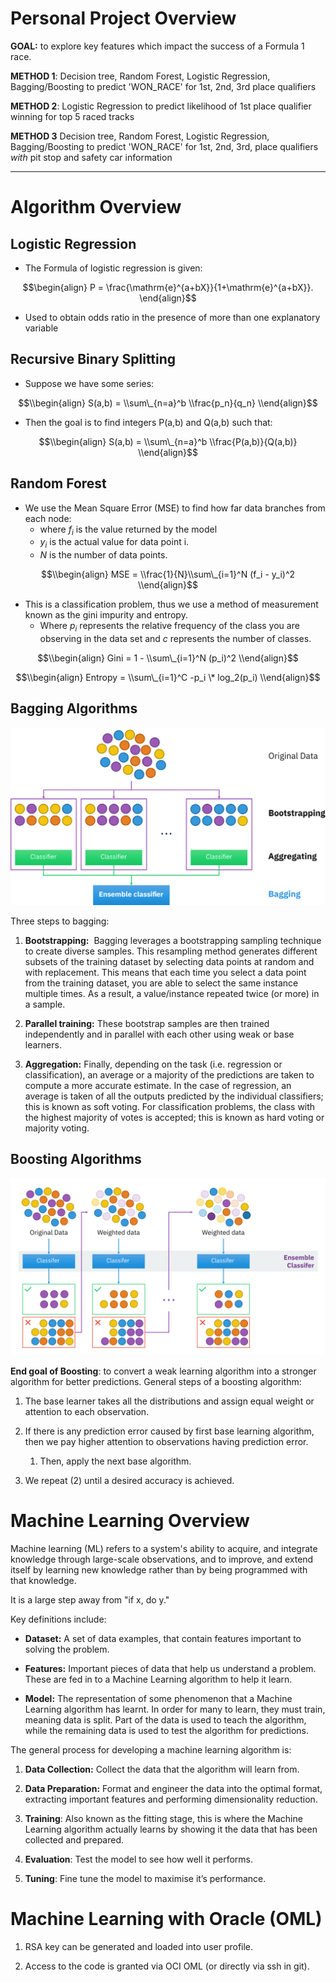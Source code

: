 # Personal Project Overview

**GOAL:** to explore key features which impact the success of a Formula 1 race.

**METHOD 1**: Decision tree, Random Forest, Logistic Regression, Bagging/Boosting to predict 'WON_RACE' for 1st, 2nd, 3rd place qualifiers

**METHOD 2**: Logistic Regression to predict likelihood of 1st place qualifier winning for top 5 raced tracks

**METHOD 3** Decision tree, Random Forest, Logistic Regression, Bagging/Boosting to predict 'WON_RACE' for 1st, 2nd, 3rd, place qualifiers *with* pit stop and safety car information

------------------------------------------------------------------------

# Algorithm Overview

## Logistic Regression

-   The Formula of logistic regression is given:

$$\begin{align} Ρ = \frac{\mathrm{e}^{a+bX}}{1+\mathrm{e}^{a+bX}}. \end{align}$$

-   Used to obtain odds ratio in the presence of more than one explanatory variable

## Recursive Binary Splitting

-   Suppose we have some series:

$$\\begin{align} S(a,b) = \\sum\_{n=a}^b \\frac{p_n}{q_n} \\end{align}$$

-   Then the goal is to find integers P(a,b) and Q(a,b) such that:

$$\\begin{align} S(a,b) = \\sum\_{n=a}^b \\frac{P(a,b)}{Q(a,b)} \\end{align}$$

## Random Forest

-   We use the Mean Square Error (MSE) to find how far data branches from each node:
    -   where $f_i$ is the value returned by the model
    -   $y_i$ is the actual value for data point i.
    -   $N$ is the number of data points.

$$\\begin{align} MSE = \\frac{1}{N}\\sum\_{i=1}^N (f_i - y_i)^2 \\end{align}$$

-   This is a classification problem, thus we use a method of measurement known as the gini impurity and entropy.
    -   Where $p_i$ represents the relative frequency of the class you are observing in the data set and $c$ represents the number of classes.

$$\\begin{align} Gini = 1 - \\sum\_{i=1}^N (p_i)^2 \\end{align}$$

$$\\begin{align} Entropy = \\sum\_{i=1}^C -p_i \* log_2(p_i) \\end{align}$$

## Bagging Algorithms

<img src="Photos/Ensemble_Bagging.svg.png" alt="Three steps to bagging:" width="645"/>

Three steps to bagging:

1.  **Bootstrapping:**  Bagging leverages a bootstrapping sampling technique to create diverse samples. This resampling method generates different subsets of the training dataset by selecting data points at random and with replacement. This means that each time you select a data point from the training dataset, you are able to select the same instance multiple times. As a result, a value/instance repeated twice (or more) in a sample.

2.  **Parallel training:** These bootstrap samples are then trained independently and in parallel with each other using weak or base learners.

3.  **Aggregation:** Finally, depending on the task (i.e. regression or classification), an average or a majority of the predictions are taken to compute a more accurate estimate. In the case of regression, an average is taken of all the outputs predicted by the individual classifiers; this is known as soft voting. For classification problems, the class with the highest majority of votes is accepted; this is known as hard voting or majority voting.

## Boosting Algorithms

![](Photos/Ensemble_Boosting.svg.png)

**End goal of Boosting**: to convert a weak learning algorithm into a stronger algorithm for better predictions. General steps of a boosting algorithm:

1.  The base learner takes all the distributions and assign equal weight or attention to each observation.

2.  If there is any prediction error caused by first base learning algorithm, then we pay higher attention to observations having prediction error.

    1.  Then, apply the next base algorithm.

3.  We repeat (2) until a desired accuracy is achieved.

# Machine Learning Overview

Machine learning (ML) refers to a system's ability to acquire, and integrate knowledge through large-scale observations, and to improve, and extend itself by learning new knowledge rather than by being programmed with that knowledge.

It is a large step away from "if x, do y."

Key definitions include:

-   **Dataset:** A set of data examples, that contain features important to solving the problem.

-   **Features:** Important pieces of data that help us understand a problem. These are fed in to a Machine Learning algorithm to help it learn.

-   **Model:** The representation of some phenomenon that a Machine Learning algorithm has learnt. In order for many to learn, they must train, meaning data is split. Part of the data is used to teach the algorithm, while the remaining data is used to test the algorithm for predictions.

The general process for developing a machine learning algorithm is:

1.  **Data Collection:** Collect the data that the algorithm will learn from.

2.  **Data Preparation:** Format and engineer the data into the optimal format, extracting important features and performing dimensionality reduction.

3.  **Training**: Also known as the fitting stage, this is where the Machine Learning algorithm actually learns by showing it the data that has been collected and prepared.

4.  **Evaluation**: Test the model to see how well it performs.

5.  **Tuning**: Fine tune the model to maximise it’s performance.

# Machine Learning with Oracle (OML)

1. RSA key can be generated and loaded into user profile. 

2. Access to the code is granted via OCI OML (or directly via ssh in git).
